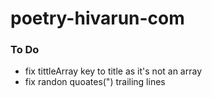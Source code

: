 # poetry-hivarun-com

### To Do

-   fix tittleArray key to title as it's not an array
-   fix randon quoates(") trailing lines
